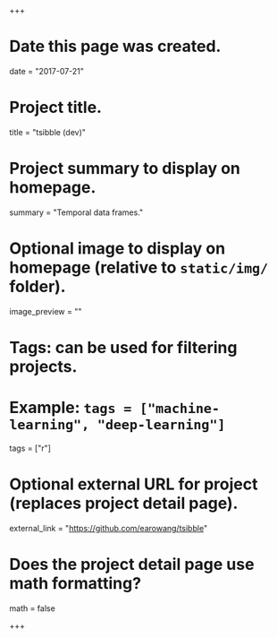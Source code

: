 +++
# Date this page was created.
date = "2017-07-21"

# Project title.
title = "tsibble (dev)"

# Project summary to display on homepage.
summary = "Temporal data frames."

# Optional image to display on homepage (relative to `static/img/` folder).
image_preview = ""

# Tags: can be used for filtering projects.
# Example: `tags = ["machine-learning", "deep-learning"]`
tags = ["r"]

# Optional external URL for project (replaces project detail page).
external_link = "https://github.com/earowang/tsibble"

# Does the project detail page use math formatting?
math = false

+++

